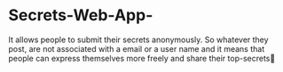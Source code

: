 # Secrets-Web-App-
It allows people to submit their secrets anonymously. So whatever they post, are not associated with a email  or a user name and it means that people can express themselves more freely and share their top-secrets🤫

